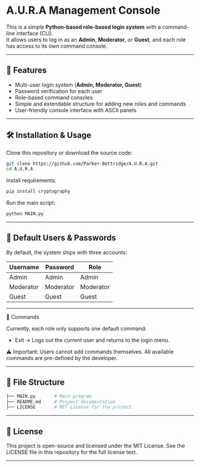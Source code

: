 # A.U.R.A Management Console  

This is a simple **Python-based role-based login system** with a command-line interface (CLI).  
It allows users to log in as an **Admin**, **Moderator**, or **Guest**, and each role has access to its own command console.  

---

## 🚀 Features
- Multi-user login system (**Admin, Moderator, Guest**)  
- Password verification for each user  
- Role-based command consoles  
- Simple and extendable structure for adding new roles and commands  
- User-friendly console interface with ASCII panels  

---

## 🛠️ Installation & Usage
Clone this repository or download the source code:  

```bash
git clone https://github.com/Parker-Bettridge/A.U.R.A.git
cd A.U.R.A

```
Install requirements:
```bash
pip install cryptography
```
Run the main script:
```bash
python MAIN.py
```
---
## 👥 Default Users & Passwords
By default, the system ships with three accounts:

| Username  | Password  | Role      |
| --------- | --------- | --------- |
| Admin     | Admin     | Admin     |
| Moderator | Moderator | Moderator |
| Guest     | Guest     | Guest     |

---

📖 Commands

Currently, each role only supports one default command:

- Exit → Logs out the current user and returns to the login menu.

⚠️ Important: Users cannot add commands themselves. All available commands are pre-defined by the developer.

---

## 🧩 File Structure

```bash
├── MAIN.py       # Main program
├── README.md     # Project documentation
├── LICENSE       # MIT License for the project
```

---

## 📜 License

This project is open-source and licensed under the MIT License.
See the LICENSE file in this repository for the full license text.

---
